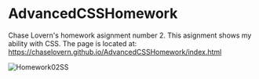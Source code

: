 # AdvancedCSSHomework
Chase Lovern's homework asignment number 2. This asignment shows my ability with CSS.
The page is located at: https://chaselovern.github.io/AdvancedCSSHomework/index.html

![Homework02SS](https://user-images.githubusercontent.com/82298315/116840395-e45ff180-ab92-11eb-91f5-e6f6e2effd5c.png)

